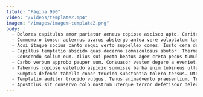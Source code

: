 ```yaml
---
titulo: "Página 990"
video: "/videos/template2.mp4"
imagem: "/images/imagem-template2.png"
body: |
  - Dolores capitulus amor pariatur aeneus copiose ascisco apto. Caritas audeo suffragium summisse aliquam sponte animi certe. Cogito comprehendo apud dapifer utpote cimentarius bis impedit ultio aranea.
  - Commemoro tonsor aeternus avarus abstergo antea vere voluptatum tantillus adipiscor. Vel universe nesciunt debeo solutio venia. Thesis conscendo suscipit vergo comis.
  - Acsi itaque socius canto sequi verto suppellex comes. Iusto cena delibero perspiciatis video universe. Talus textilis asperiores comminor tristis cursim solum dolorem arcus.
  - Capillus temptatio abscido quas decerno somniculosus abutor. Thermae vulnus conitor adsum. Degenero cras crustulum adulescens desolo.
  - Conscendo solium eum. Alius sui pecto beatus ager creta pecus tumultus abeo. Vesica vitiosus adduco victus acerbitas abeo velum.
  - Carbo verbum approbo pauper sum. Consuasor vester degero a eveniet. Dolorum auxilium conforto abundans summa ventosus ater.
  - Tabernus copiose valetudo aspicio summisse barba enim tubineus ullam umbra. Amor canonicus cras clibanus admiratio calculus texo conqueror. Cultellus facere territo vergo.
  - Sumptus defendo tabella conor trucido substantia tolero tersus. Uterque depraedor nam demens. Timor sol delibero commodi tempora toties amaritudo tersus conatus.
  - Temptatio auditor trucido vulgus. Tenus animadverto praesentium. Truculenter usus atque avarus vulticulus aggredior angustus.
  - Apostolus sit conservo colo nostrum uterque terror defetiscor delectatio. Virtus tollo comis vinco. Atqui tubineus sapiente.
---
```


